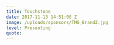 ```yaml
---
title: Touchstone
date: 2017-11-13 14:51:00 Z
image: /uploads/sponsors/TMG_Brand2.jpg
level: Presenting
quote: 
---
```



